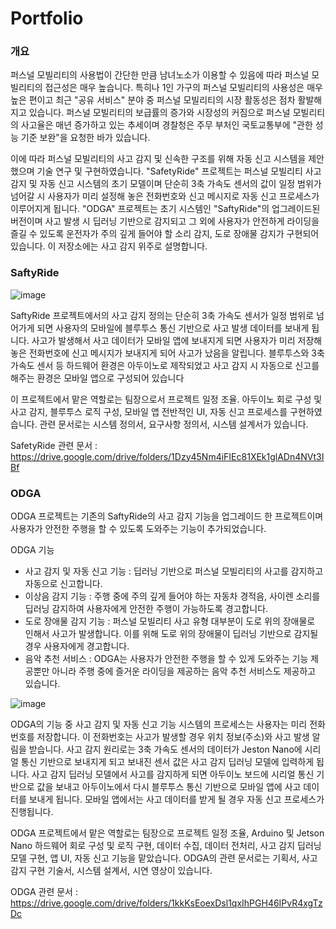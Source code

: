 # Portfolio

### 개요
퍼스널 모빌리티의 사용법이 간단한 만큼 남녀노소가 이용할 수 있음에 따라 퍼스널 모빌리티의 접근성은 매우 높습니다. 특히나 1인 가구의 퍼스널 모빌리티의 사용성은 매우 높은 편이고 최근 "공유 서비스" 분야 중 퍼스널 모빌리티의 시장 활동성은 점차 활발해지고 있습니다. 퍼스널 모빌리티의 보급률의 증가와 시장성의 커짐으로 퍼스널 모빌리티의 사고율은 매년 증가하고 있는 추세이며 경찰청은 주무 부처인 국토교통부에 "관한 성능 기준 보완"을 요청한 바가 있습니다.

이에 따라 퍼스널 모빌리티의 사고 감지 및 신속한 구조를 위해 자동 신고 시스템을 제안했으며 기술 연구 및 구현하였습니다. "SafetyRide" 프로젝트는 퍼스널 모빌리티 사고 감지 및 자동 신고 시스템의 초기 모델이며 단순히 3축 가속도 센서의 값이 일정 범위가 넘어갈 시 사용자가 미리 설정해 놓은 전화번호와 신고 메시지로 자동 신고 프로세스가 이루어지게 됩니다. "ODGA" 프로젝트는 초기 시스템인 "SaftyRide"의 업그레이드된 버전이며 사고 발생 시 딥러닝 기반으로 감지되고 그 외에 사용자가 안전하게 라이딩을 즐길 수 있도록 운전자가 주의 깊게 들어야 할 소리 감지, 도로 장애물 감지가 구현되어 있습니다. 이 저장소에는 사고 감지 위주로 설명합니다.

### SaftyRide
![image](https://user-images.githubusercontent.com/71811724/181896196-66d3e5ef-ca7a-4ffb-b114-dafe55bfe810.png)

SaftyRide 프로젝트에서의 사고 감지 정의는 단순히 3축 가속도 센서가 일정 범위로 넘어가게 되면 사용자의 모바일에 블루투스 통신 기반으로 사고 발생 데이터를 보내게 됩니다. 사고가 발생해서 사고 데이터가 모바일 앱에 보내지게 되면 사용자가 미리 저장해 놓은 전화번호에 신고 메시지가 보내지게 되어 사고가 났음을 알립니다. 블루투스와 3축 가속도 센서 등 하드웨어 환경은 아두이노로 제작되었고 사고 감지 시 자동으로 신고를 해주는 환경은 모바일 앱으로 구성되어 있습니다

이 프로젝트에서 맡은 역할로는 팀장으로서 프로젝트 일정 조율. 아두이노 회로 구성 및 사고 감지, 블루투스 로직 구성, 모바일 앱 전반적인 UI, 자동 신고 프로세스를 구현하였습니다. 관련 문서로는 시스템 정의서, 요구사항 정의서, 시스템 설계서가 있습니다. 

SafetyRide 관련 문서 : https://drive.google.com/drive/folders/1Dzy45Nm4iFIEc81XEk1glADn4NVt3IBf

### ODGA
ODGA 프로젝트는 기존의 SaftyRide의 사고 감지 기능을 업그레이드 한 프로젝트이며 사용자가 안전한 주행을 할 수 있도록 도와주는 기능이 추가되었습니다.

ODGA 기능
 - 사고 감지 및 자동 신고 기능 : 딥러닝 기반으로 퍼스널 모빌리티의 사고를 감지하고 자동으로 신고합니다.
 - 이상음 감지 기능 : 주행 중에 주의 깊게 들어야 하는 자동차 경적음, 사이렌 소리를 딥러닝 감지하여 사용자에게 안전한 주행이 가능하도록 경고합니다.
 - 도로 장애물 감지 기능 : 퍼스널 모빌리티 사고 유형 대부분이 도로 위의 장애물로 인해서 사고가 발생합니다. 이를 위해 도로 위의 장애물이 딥러닝 기반으로 감지될 경우 사용자에게 경고합니다.
 - 음악 추천 서비스 : ODGA는 사용자가 안전한 주행을 할 수 있게 도와주는 기능 제공뿐만 아니라 주행 중에 즐거운 라이딩을 제공하는 음악 추천 서비스도 제공하고 있습니다.

![image](https://user-images.githubusercontent.com/71811724/182026914-9ef92f2f-197a-4ae7-b83a-abf21e147135.png)

ODGA의 기능 중 사고 감지 및 자동 신고 기능 시스템의 프로세스는 사용자는 미리 전화번호를 저장합니다. 이 전화번호는 사고가 발생할 경우 위치 정보(주소)와 사고 발생 알림을 받습니다. 사고 감지 원리로는 3축 가속도 센서의 데이터가 Jeston Nano에 시리얼 통신 기반으로 보내지게 되고 보내진 센서 값은 사고 감지 딥러닝 모델에 입력하게 됩니다. 사고 감지 딥러닝 모델에서 사고를 감지하게 되면 아두이노 보드에 시리얼 통신 기반으로 값을 보내고 아두이노에서 다시 블루투스 통신 기반으로 모바일 앱에 사고 데이터를 보내게 됩니다. 모바일 앱에서는 사고 데이터를 받게 될 경우 자동 신고 프로세스가 진행됩니다. 

ODGA 프로젝트에서 맡은 역할로는 팀장으로 프로젝트 일정 조율, Arduino 및 Jetson Nano 하드웨어 회로 구성 및 로직 구현, 데이터 수집, 데이터 전처리, 사고 감지 딥러닝 모델 구현, 앱 UI, 자동 신고 기능을 맡았습니다. ODGA의 관련 문서로는 기획서, 사고 감지 구현 기술서, 시스템 설계서, 시연 영상이 있습니다.

ODGA 관련 문서 : https://drive.google.com/drive/folders/1kkKsEoexDsl1qxIhPGH46IPvR4xgTzDc
